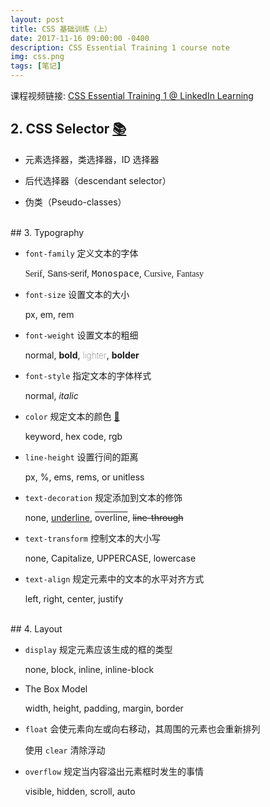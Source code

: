 ```yaml
---
layout: post
title: CSS 基础训练（上）
date: 2017-11-16 09:00:00 -0400
description: CSS Essential Training 1 course note
img: css.png
tags: [笔记]
---
```




课程视频链接: [CSS Essential Training 1 @ LinkedIn Learning](https://www.linkedin.com/learning/css-essential-training-1)


## 2. CSS Selector <a href="http://www.runoob.com/cssref/css-selectors.html" target="_blank">📚</a>

- 元素选择器，类选择器，ID 选择器

- 后代选择器（descendant selector）

- 伪类（Pseudo-classes）

<br>
## 3. Typography

- `font-family` 定义文本的字体

    <span style="font-family: Serif">Serif</span>, 
    <span style="font-family: Sans-serif">Sans-serif</span>, 
    <span style="font-family: Monospace">Monospace</span>, 
    <span style="font-family: Cursive">Cursive</span>, 
    <span style="font-family: Fantasy">Fantasy</span>

- `font-size` 设置文本的大小

    px, em, rem
 
 - `font-weight` 设置文本的粗细
 
    <span style="font-weight:normal">normal</span>, 
    <span style="font-weight:bold">bold</span>, 
    <span style="font-weight:lighter">lighter</span>, 
    <span style="font-weight:bolder">bolder</span>

- `font-style` 指定文本的字体样式

   <span style="font-style:normal">normal</span>, 
   <span style="font-style:italic">italic</span>

- `color` 规定文本的颜色 <a href="http://colours.neilorangepeel.com/" target="_blank">🌈 </a>

   keyword, hex code, rgb

- `line-height` 设置行间的距离

   px, %, ems, rems, or unitless
   
- `text-decoration` 规定添加到文本的修饰

   <span style="text-decoration:none">none</span>, 
   <span style="text-decoration:underline">underline</span>, 
   <span style="text-decoration:overline">overline</span>, 
   <span style="text-decoration:line-through">line-through</span> 
   

- `text-transform` 控制文本的大小写

   <span style="text-transform:none">none</span>, 
   <span style="text-transform:capitalize">capitalize</span>, 
   <span style="text-transform:uppercase">uppercase</span>, 
   <span style="text-transform:lowercase">lowercase</span>  
- `text-align` 规定元素中的文本的水平对齐方式

   left, right, center, justify
   
   
<br>   
## 4. Layout

- `display` 规定元素应该生成的框的类型

   none, block, inline, inline-block
   
- The Box Model

  width, height, padding, margin, border
  
- `float` 会使元素向左或向右移动，其周围的元素也会重新排列

   使用 `clear` 清除浮动 
   
- `overflow` 规定当内容溢出元素框时发生的事情

   visible, hidden, scroll, auto
   
